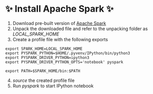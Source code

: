 # :sparkles: Install Apache Spark :sparkles:

1. Download pre-built version of [Apache Spark](http://spark.apache.org/downloads.html)
2. Unpack the downloaded file and refer to the unpacking folder as *LOCAL_SPARK_HOME*
3. Create a profile file with the following exports
 ```shell
 export SPARK_HOME=LOCAL_SPARK_HOME
 export PYSPARK_PYTHON=$HOME/.pyvenv/IPython/bin/python3
 export PYSPARK_DRIVER_PYTHON=ipython3
 export PYSPARK_DRIVER_PYTHON_OPTS='notebook' pyspark
 
 export PATH=$SPARK_HOME/bin:$PATH
 ```
4. *source* the created profile file
5. Run *pyspark* to start IPython notebook
